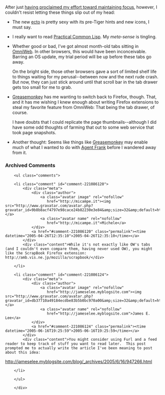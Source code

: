 After just [having proclaimed my effort toward maintaining focus][focus], however, I couldn't resist letting these things slip out of my head:

* The new [ecto][ecto] is pretty sexy with its pre-Tiger hints and new icons, I must say.

* I really want to read [Practical Common Lisp][lisp].  My *meta-sense* is tingling.

* Whether good or bad, I've got almost month-old tabs sitting in [OmniWeb][ow].  In other browsers, this would have been inconceivable.  Barring an OS update, my trial period will be up before these tabs go away.
  
  On the bright side, those other browsers gave a sort of limited shelf life to things waiting for my perusal--between now and the next rude crash.  But now, they can just stick around until that scroll bar in the tab drawer gets too small for me to grab.

* [Greasemonkey][gm] has me wanting to switch back to Firefox, though.  That, and it has me wishing I knew enough about writing Firefox extensions to steal my favorite feature from OmniWeb: That being the tab drawer, of course.  

  I have doubts that I could replicate the page thumbnails--although I did have some odd thoughts of farming that out to some web service that took page snapshots.

* Another thought: Seems like things like [Greasemonkey][gm] may enable much of what I wanted to do with [Agent Frank][af] before I wandered away from it.

[focus]: http://www.decafbad.com/blog/2005/04/25/hacking_rss_and_atom_is_a_real_book
[lisp]: http://www.gigamonkeys.com/book/
[af]: http://www.decafbad.com/blog/2003/02/15/ooodaa
[ow]: http://www.omnigroup.com/applications/omniweb/
[gm]: http://greasemonkey.mozdev.org/
[ecto]: http://ecto.kung-foo.tv/

<div id="comments" class="comments archived-comments">
            <h3>Archived Comments</h3>
            
        <ul class="comments">
            
        <li class="comment" id="comment-221086120">
            <div class="meta">
                <div class="author">
                    <a class="avatar image" rel="nofollow" 
                       href="http://micampe.it"><img src="http://www.gravatar.com/avatar.php?gravatar_id=9b8b8acf4797e98cace24b82230e3e84&amp;size=32&amp;default=http://mediacdn.disqus.com/1320279820/images/noavatar32.png"/></a>
                    <a class="avatar name" rel="nofollow" 
                       href="http://micampe.it">Michele</a>
                </div>
                <a href="#comment-221086120" class="permalink"><time datetime="2005-04-26T12:35:10">2005-04-26T12:35:10</time></a>
            </div>
            <div class="content">While it's not exactly like OW's tabs (and I couldn't even compare them, having never used OW), you might like the ScrapBook Firefox extension: http://amb.vis.ne.jp/mozilla/scrapbook/</div>
            
        </li>
    
        <li class="comment" id="comment-221086124">
            <div class="meta">
                <div class="author">
                    <a class="avatar image" rel="nofollow" 
                       href="http://jameselee.myblogsite.com"><img src="http://www.gravatar.com/avatar.php?gravatar_id=db37710a49184ecdbe83b5b0bc970a00&amp;size=32&amp;default=http://mediacdn.disqus.com/1320279820/images/noavatar32.png"/></a>
                    <a class="avatar name" rel="nofollow" 
                       href="http://jameselee.myblogsite.com">James E. Lee</a>
                </div>
                <a href="#comment-221086124" class="permalink"><time datetime="2005-06-16T19:25:59">2005-06-16T19:25:59</time></a>
            </div>
            <div class="content">You might consider using Furl and a feed reader to keep track of stuff you want to read later.  This post prompted me to actually write the article I've been meaning to post about this idea:

http://jameselee.myblogsite.com/blog/_archives/2005/6/16/947266.html</div>
            
        </li>
    
        </ul>
    
        </div>
    